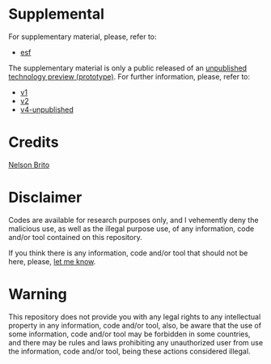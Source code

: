 # Supplemental
For supplementary material, please, refer to:
* [esf](https://github.com/nbrito/research/tree/master/esf)

The supplementary material is only a public released of an [unpublished technology preview (prototype)](https://github.com/nbrito/research/tree/master/esf/4.48-171124). For further information, please, refer to:
* [v1](https://github.com/nbrito/research/tree/master/esf/screenshots/v1)
* [v2](https://github.com/nbrito/research/tree/master/esf/screenshots/v2)
* [v4-unpublished](https://github.com/nbrito/research/tree/master/esf/screenshots/v4-unpublished)

# Credits
[Nelson Brito](mailto:nbrito@sekure.org)

# Disclaimer
Codes are available for research purposes only, and I vehemently deny the malicious use, as well as the illegal purpose use, of any information, code and/or tool contained on this repository.

If you think there is any information, code and/or tool that should not be here, please, [let me know](mailto:nbrito@sekure.org).

# Warning
This repository does not provide you with any legal rights to any intellectual property in any information, code and/or tool, also, be aware that the use of some information, code and/or tool may be forbidden in some countries, and there may be rules and laws prohibiting any unauthorized user from use the information, code and/or tool, being these actions considered illegal.
